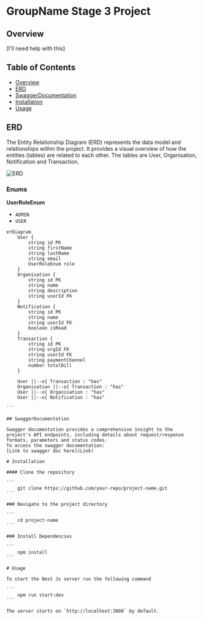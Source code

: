 # GroupName Stage 3 Project

## Overview

[I'll need help with this]

## Table of Contents

- [Overview](#overview)
- [ERD](#erd)
- [SwaggerDocumentation](#swaggerdocumentation)
- [Installation](#installation)
- [Usage](#usage)

## ERD

The Entity Relationship Diagram (ERD) represents the data model and relationships within the project. It provides a visual overview of how the entities (tables) are related to each other. The tables are User, Organisation, Notification and Transaction.

![ERD]("path/to/your/ERD/image.png")

### Enums

**UserRoleEnum**

- `ADMIN`
- `USER`

````mermaid
erDiagram
    User {
        string id PK
        string firstName
        string lastName
        string email
        UserRoleEnum role
    }
    Organisation {
        string id PK
        string name
        string description
        string userId FK
    }
    Notification {
        string id PK
        string name
        string userId FK
        boolean isRead
    }
    Transaction {
        string id PK
        string orgId FK
        string userId FK
        string paymentChannel
        number totalBill
    }

    User ||--o{ Transaction : "has"
    Organisation ||--o{ Transaction : "has"
    User ||--o{ Organisation : "has"
    User ||--o{ Notification : "has"

```

## SwaggerDocumentation

Swagger documentation provides a comprehensive insight to the project's API endpoints, including details about request/response formats, parameters and status codes.
To access the swagger documentation:
[Link to swagger doc here](Link)

# Installation

#### Clone the repository

```
    git clone https://github.com/your-repo/project-name.git
```

### Navigate to the project directory

```
    cd project-name
```

### Install Dependencies

```
    npm install
```

# Usage

To start the Nest Js server run the following command

```
    npm run start:dev
```

The server starts on `http://localhost:3008` by default.
````
